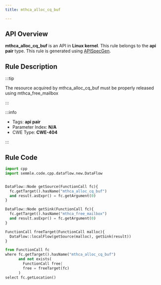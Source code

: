 ```yaml
---
title: mthca_alloc_cq_buf

---
```



## API Overview
**mthca_alloc_cq_buf** is an API in **Linux kernel**. This rule belongs to the **api pair** type. This rule is generated using [APISpecGen](../../tools/APISpecGen).
## Rule Description

:::tip

The resource acquired by mthca_alloc_cq_buf must be properly released using mthca_free_mailbox

:::

:::info

- Tags: **api pair**
- Parameter Index: **N/A**
- CWE Type: **CWE-404**

:::

## Rule Code
```python
import cpp
import semmle.code.cpp.dataflow.new.DataFlow


DataFlow::Node getSource(FunctionCall fc){
  fc.getTarget().hasName("mthca_alloc_cq_buf")
  and result.asExpr() = fc.getArgument(0)
}

DataFlow::Node getSink(FunctionCall fc){
  fc.getTarget().hasName("mthca_free_mailbox")
  and result.asExpr() = fc.getArgument(0)
}

FunctionCall freeTarget(FunctionCall malloc){
  DataFlow::localFlow(getSource(malloc), getSink(result))
}

from FunctionCall fc
where fc.getTarget().hasName("mthca_alloc_cq_buf")
      and not exists(
        FunctionCall free| 
        free = freeTarget(fc)
      )
select fc.getLocation()

    
```